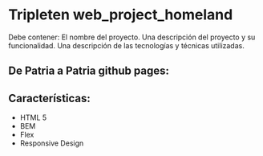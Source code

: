 # Tripleten web_project_homeland

Debe contener:
El nombre del proyecto.
Una descripción del proyecto y su funcionalidad.
Una descripción de las tecnologías y técnicas utilizadas.


## De Patria a Patria github pages:

## Características:
- HTML 5
- BEM
- Flex
- Responsive Design

